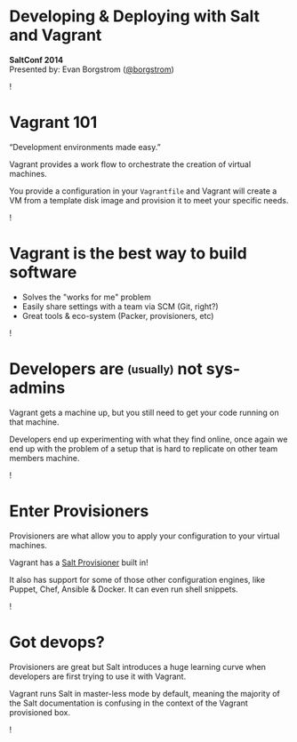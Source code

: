 # Developing & Deploying with Salt and Vagrant

**SaltConf 2014**<br />
Presented by: Evan Borgstrom (<a href="http://github.com/borgstrom">@borgstrom</a>)

!

# Vagrant 101

&#8220;Development environments made easy.&#8221;

Vagrant provides a work flow to orchestrate the creation of virtual machines.

You provide a configuration in your <code>Vagrantfile</code> and Vagrant will create a VM from a template disk image and provision it to meet your specific needs.

!

# Vagrant is the best way to build software

* Solves the "works for me" problem
* Easily share settings with a team via SCM (Git, right?)
* Great tools & eco-system (Packer, provisioners, etc)

!

# Developers are <sub><sup>(usually)</sup></sub> not sys-admins

Vagrant gets a machine up, but you still need to get your code running on that machine.

Developers end up experimenting with what they find online, once again we end up with the problem of a setup that is hard to replicate on other team members machine.

!

# Enter Provisioners

Provisioners are what allow you to apply your configuration to your virtual machines.

Vagrant has a [Salt Provisioner][] built in!

It also has support for some of those other configuration engines, like Puppet, Chef, Ansible & Docker. It can even run shell snippets.

[Salt Provisioner]: http://docs.vagrantup.com/v2/provisioning/salt.html

!

# Got devops?

Provisioners are great but Salt introduces a huge learning curve when developers are first trying to use it with Vagrant.

Vagrant runs Salt in master-less mode by default, meaning the majority of the Salt documentation is confusing in the context of the Vagrant provisioned box.

!

# 
